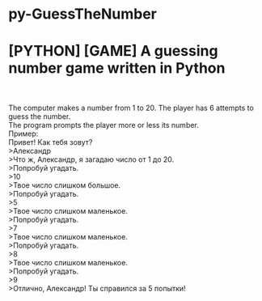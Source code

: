 # py-GuessTheNumber
<h1>[PYTHON] [GAME] A guessing number game written in Python</h1>
<br><br>
The computer makes a number from 1 to 20. The player has 6 attempts to guess the number. <br>
The program prompts the player more or less its number.
<br>
Пример: <br>
Привет! Как тебя зовут?<br>
	>Александр<br>
	>Что ж, Александр, я загадаю число от 1 до 20.<br>
	>Попробуй угадать.<br>
	>10<br>
	>Твое число слишком большое.<br>
	>Попробуй угадать.<br>
	>5<br>
	>Твое число слишком маленькое.<br>
	>Попробуй угадать.<br>
	>7<br>
	>Твое число слишком маленькое.<br>
	>Попробуй угадать.<br>
	>8<br>
	>Твое число слишком маленькое.<br>
	>Попробуй угадать.<br>
	>9<br>
	>Отлично, Александр! Ты справился за 5 попытки!<br>